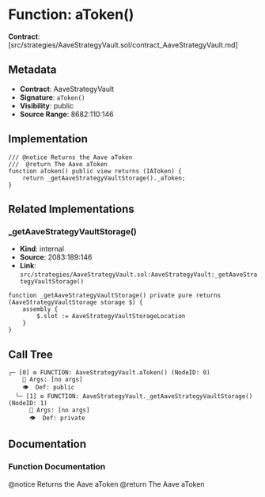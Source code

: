 # Function: aToken()

**Contract**: [src/strategies/AaveStrategyVault.sol/contract_AaveStrategyVault.md]

## Metadata

- **Contract**: AaveStrategyVault
- **Signature**: `aToken()`
- **Visibility**: public
- **Source Range**: 8682:110:146

## Implementation

```solidity
/// @notice Returns the Aave aToken
///  @return The Aave aToken
function aToken() public view returns (IAToken) {
    return _getAaveStrategyVaultStorage()._aToken;
}
```

## Related Implementations

### _getAaveStrategyVaultStorage()

- **Kind**: internal
- **Source**: 2083:189:146
- **Link**: `src/strategies/AaveStrategyVault.sol:AaveStrategyVault:_getAaveStrategyVaultStorage()`

```solidity
function _getAaveStrategyVaultStorage() private pure returns (AaveStrategyVaultStorage storage $) {
    assembly {
        $.slot := AaveStrategyVaultStorageLocation
    }
}
```

## Call Tree

```
┌─ [0] ⚙️ FUNCTION: AaveStrategyVault.aToken() (NodeID: 0)
    💬 Args: [no args]
    👁️  Def: public
  └─ [1] ⚙️ FUNCTION: AaveStrategyVault._getAaveStrategyVaultStorage() (NodeID: 1)
      💬 Args: [no args]
      👁️  Def: private
```

## Documentation

### Function Documentation

@notice Returns the Aave aToken
 @return The Aave aToken
